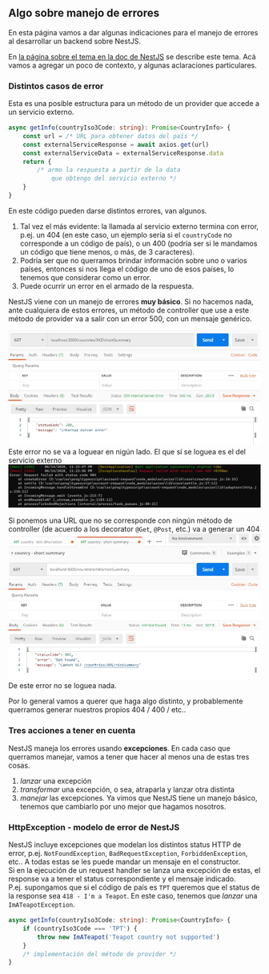 ## Algo sobre manejo de errores

En esta página vamos a dar algunas indicaciones para el manejo de errores al desarrollar un backend sobre NestJS.

En [la página sobre el tema en la doc de NestJS](https://docs.nestjs.com/exception-filters) se describe este tema. Acá vamos a agregar un poco de contexto, y algunas aclaraciones particulares.

### Distintos casos de error

Esta es una posible estructura para un método de un provider que accede a un servicio externo.
``` typescript
async getInfo(countryIso3Code: string): Promise<CountryInfo> {
    const url = /* URL para obtener datos del país */
    const externalServiceResponse = await axios.get(url)
    const externalServiceData = externalServiceResponse.data
    return { 
        /* armo la respuesta a partir de la data 
            que obtengo del servicio externo */ 
    }
}
```

En este código pueden darse distintos errores, van algunos.
1. Tal vez el más evidente: la llamada al servicio externo termina con error, p.ej. un 404 (en este caso, un ejemplo sería si el `countryCode` no corresponde a un código de país), o un 400 (podría ser si le mandamos un código que tiene menos, o más, de 3 caracteres).
1. Podría ser que no querramos brindar información sobre uno o varios países, entonces si nos llega el código de uno de esos países, lo tenemos que considerar como un error.
1. Puede ocurrir un error en el armado de la respuesta.

NestJS viene con un manejo de errores **muy básico**. Si no hacemos nada, ante cualquiera de estos errores, un método de controller que use a este método de provider va a salir con un error 500, con un mensaje genérico.

![Status 500 si no hago nada ante un error](./images/postman-error-500.jpg)
Este error no se va a loguear en nigún lado. El que sí se loguea es el del servicio externo
![Se loguea el error del servicio externo](./images/external-service-error-log.jpg)

Si ponemos una URL que no se corresponde con ningún método de controller (de acuerdo a los decorator `@Get`, `@Post`, etc.) va a generar un 404
![Status 404 si pongo una URL no reconocida](./images/postman-error-404.jpg)
De este error no se loguea nada.

Por lo general vamos a querer que haga algo distinto, y probablemente querramos generar nuestros propios 404 / 400 / etc..


### Tres acciones a tener en cuenta
NestJS maneja los errores usando **excepciones**. En cada caso que querramos manejar, vamos a tener que hacer al menos una de estas tres cosas.

1. _lanzar_ una excepción
1. _transformar_ una excepción, o sea, atraparla y lanzar otra distinta
1. _manejar_ las excepciones. Ya vimos que NestJS tiene un manejo básico, tenemos que cambiarlo por uno mejor que hagamos nosotros.


### HttpException - modelo de error de NestJS
NestJS incluye excepciones que modelan los distintos status HTTP de error, p.ej. `NotFoundException`, `BadRequestException`, `ForbiddenException`, etc.. A todas estas se les puede mandar un mensaje en el constructor.  
Si en la ejecución de un request handler se lanza una excepción de estas, el response va a tener el status correspondiente y el mensaje indicado.  
P.ej. supongamos que si el código de país es `TPT` queremos que el status de la response sea `418 - I'm a Teapot`. 
En este caso, tenemos que _lanzar_ una `ImATeapotException`.
``` typescript
async getInfo(countryIso3Code: string): Promise<CountryInfo> {
    if (countryIso3Code === 'TPT') {
        throw new ImATeapot('Teapot country not supported')
    }
    /* implementación del método de provider */
}
```



